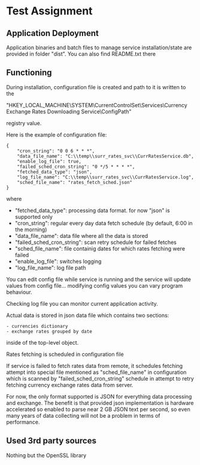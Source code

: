 # Test Assignment

## Application Deployment
Application binaries and batch files to manage service installation/state are provided in  folder "dist". You can also find README.txt there

## Functioning
During installation, configuration file is created and path to it is written
to the

"HKEY_LOCAL_MACHINE\SYSTEM\CurrentControlSet\Services\Currency Exchange Rates Downloading Service\ConfigPath"

registry value.

Here is the example of configuration file:

```
{
    "cron_string": "0 0 6 * * *",
    "data_file_name": "C:\\temp\\surr_rates_svc\\CurrRatesService.db",
    "enable_log_file": true,
    "failed_sched_cron_string": "0 */5 * * * *",
    "fetched_data_type": "json",
    "log_file_name": "C:\\temp\\surr_rates_svc\\CurrRatesService.log",
    "sched_file_name": "rates_fetch_sched.json"
}
```

where

- "fetched_data_type": processing data format. for now "json" is supported only
- "cron_string": regular every day data fetch schedule (by default, 6:00 in the morning)
- "data_file_name": data file where all the data is stored
- "failed_sched_cron_string": scan retry schedule for failed fetches
- "sched_file_name": file containig dates for which rates fetching were failed
- "enable_log_file": switches logging
- "log_file_name": log file path

You can edit config file while service is running and the service will
update values from config file... modifying config values you can vary
program behaviour.

Checking log file you can monitor current application activity.

Actual data is stored in json data file which contains two sections:

    - currencies dictionary
    - exchange rates grouped by date
    
inside of the top-level object.

Rates fetching is scheduled in configuration file

If service is failed to fetch rates data from remote, it schedules fetching
attempt into special file mentioned as "sched_file_name" in configuration which
is scanned by "failed_sched_cron_string" schedule in attempt to retry fetching
currency exchange rates data from server.

For now, the only format supported is JSON for everything data processing
and exchange. The benefit is that provided json implementation is hardware
accelerated so enabled to parse near 2 GB JSON text per second, so even many
years of data collecting will not be a problem in terms of performance.

## Used 3rd party sources

Nothing but the OpenSSL library
